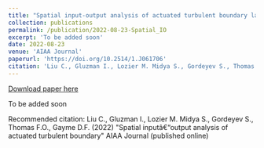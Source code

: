 ```yaml
---
title: "Spatial input-output analysis of actuated turbulent boundary laye"
collection: publications
permalink: /publication/2022-08-23-Spatial_IO
excerpt: 'To be added soon'
date: 2022-08-23
venue: 'AIAA Journal'
paperurl: 'https://doi.org/10.2514/1.J061706'
citation: 'Liu C., Gluzman I., Lozier M. Midya S., Gordeyev S., Thomas F.O., Gayme D.F. (2022) &quot;Spatial inputâ€“output analysis of actuated turbulent boundary&quot; AIAA Journal (published online)'
---
```


<a href='https://doi.org/10.2514/1.J061706'>Download paper here</a>

To be added soon

Recommended citation: Liu C., Gluzman I., Lozier M. Midya S., Gordeyev S., Thomas F.O., Gayme D.F. (2022) "Spatial inputâ€“output analysis of actuated turbulent boundary" AIAA Journal (published online)